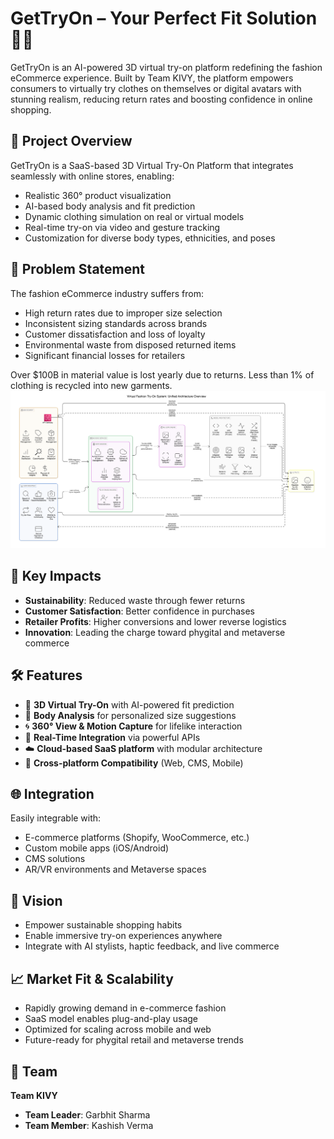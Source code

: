 # GetTryOn – Your Perfect Fit Solution 👕✨

GetTryOn is an AI-powered 3D virtual try-on platform redefining the fashion eCommerce experience. Built by Team KIVY, the platform empowers consumers to virtually try clothes on themselves or digital avatars with stunning realism, reducing return rates and boosting confidence in online shopping.

## 🚀 Project Overview
GetTryOn is a SaaS-based 3D Virtual Try-On Platform that integrates seamlessly with online stores, enabling:

- Realistic 360° product visualization
- AI-based body analysis and fit prediction
- Dynamic clothing simulation on real or virtual models
- Real-time try-on via video and gesture tracking
- Customization for diverse body types, ethnicities, and poses

## 🧠 Problem Statement
The fashion eCommerce industry suffers from:

- High return rates due to improper size selection
- Inconsistent sizing standards across brands
- Customer dissatisfaction and loss of loyalty
- Environmental waste from disposed returned items
- Significant financial losses for retailers

Over $100B in material value is lost yearly due to returns. Less than 1% of clothing is recycled into new garments.
![Alt text](https://github.com/GarbhitSh/Getryon-AI/blob/main/Workflow/architecture%20diagram.png)


## 🎯 Key Impacts
- **Sustainability**: Reduced waste through fewer returns
- **Customer Satisfaction**: Better confidence in purchases
- **Retailer Profits**: Higher conversions and lower reverse logistics
- **Innovation**: Leading the charge toward phygital and metaverse commerce

## 🛠 Features
- 🧍 **3D Virtual Try-On** with AI-powered fit prediction
- 🧠 **Body Analysis** for personalized size suggestions
- 🌀 **360° View & Motion Capture** for lifelike interaction
- 🔄 **Real-Time Integration** via powerful APIs
- ☁️ **Cloud-based SaaS platform** with modular architecture
- 🔌 **Cross-platform Compatibility** (Web, CMS, Mobile)

## 🌐 Integration
Easily integrable with:
- E-commerce platforms (Shopify, WooCommerce, etc.)
- Custom mobile apps (iOS/Android)
- CMS solutions
- AR/VR environments and Metaverse spaces

## 🔮 Vision
- Empower sustainable shopping habits
- Enable immersive try-on experiences anywhere
- Integrate with AI stylists, haptic feedback, and live commerce

## 📈 Market Fit & Scalability
- Rapidly growing demand in e-commerce fashion
- SaaS model enables plug-and-play usage
- Optimized for scaling across mobile and web
- Future-ready for phygital retail and metaverse trends

## 👥 Team
**Team KIVY**
- **Team Leader**: Garbhit Sharma
- **Team Member**: Kashish Verma

